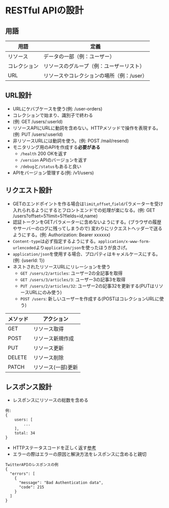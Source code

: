 # RESTful APIの設計

## 用語

|用語|定義|
----|---- 
|リソース|データの一部（例：ユーザー）|
|コレクション|リソースのグループ（例：ユーザーリスト）|
|URL|リソースやコレクションの場所（例：/user）|

## URL設計

- URLにケバブケースを使う(例: /user-orders)
- コレクションで始まり、識別子で終わる
- (例: GET /users/:userId)
- リソースAPIにURLに動詞を含めない。HTTPメソッドで操作を表現する。(例: PUT /users/:userId)
- 非リソースURLには動詞を使う。(例: POST /mail/resend)
- モニタリング用のAPIを作成する**必要がある** 
  - `/health` 200 OKを返す
  - `/version` APIのバージョンを返す
  - `/debug`と`/status`もあると良い
- APIをバージョン管理する(例: /v1/users)

## リクエスト設計
- GETのエンドポイントを作る場合は`limit`,`offset`,`field`パラメーターを受け入れられるようにするとフロントエンドでの処理が楽になる。(例: GET /users?offset=5?limit=5?fields=id,name)
- 認証トークンをGETパラメーターに含めないようにする。(ブラウザの履歴やサーバーのログに残ってしまうので) 変わりにリクエストヘッダーで送るようにする。(例: Authorization: Bearer xxxxxx)
- `Content-type`は必ず指定するようにする。`application/x-www-form-urlencoded`より`application/json`を使ったほうが良さげ。
- `application/json`を使用する場合、プロパティはキャメルケースにする。(例: {userId: 1})
- ネストされたリソースURLにリレーションを使う
  - `GET /users/2/articles`: ユーザー2の全記事を取得
  - `GET /users/3/articles/3`: ユーザー3の記事3を取得
  - `PUT /users/2/articles/32`: ユーザー2の記事32を更新する(PUTはリソースURLにのみ使う)
  - `POST /users`: 新しいユーザーを作成する(POSTはコレクションURLに使う) 

|メソッド|アクション|
----|---- 
|GET|リソース取得|
|POST|リソース新規作成|
|PUT|リソース更新|
|DELETE|リソース削除|
|PATCH|リソース(一部)更新|

## レスポンス設計
- レスポンスにリソースの総数を含める
```
例: 
{
    users: [
        ...
    ],
    total: 34
}
```
- HTTPステータスコードを正しく返す[参考](https://developer.mozilla.org/ja/docs/Web/HTTP/Status)
- エラーの際はエラーの原因と解決方法をレスポンスに含めると親切
```
TwitterAPIのレスポンスの例
{
  "errors": [
    {
      "message": "Bad Authentication data",
      "code": 215
    }
  ]
}
```
